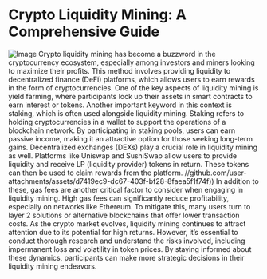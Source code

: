 # Crypto Liquidity Mining: A Comprehensive Guide

![Image](https://github.com/user-attachments/assets/4a25d116-2220-4385-b08e-f287af8fcbc4)
Crypto liquidity mining has become a buzzword in the cryptocurrency ecosystem, especially among investors and miners looking to maximize their profits. This method involves providing liquidity to decentralized finance (DeFi) platforms, which allows users to earn rewards in the form of cryptocurrencies. One of the key aspects of liquidity mining is yield farming, where participants lock up their assets in smart contracts to earn interest or tokens.
Another important keyword in this context is staking, which is often used alongside liquidity mining. Staking refers to holding cryptocurrencies in a wallet to support the operations of a blockchain network. By participating in staking pools, users can earn passive income, making it an attractive option for those seeking long-term gains.
Decentralized exchanges (DEXs) play a crucial role in liquidity mining as well. Platforms like Uniswap and SushiSwap allow users to provide liquidity and receive LP (liquidity provider) tokens in return. These tokens can then be used to claim rewards from the platform. 
 //github.com/user-attachments/assets/d7419ec9-dc67-403f-bf28-8faea5f1f74f))
In addition to these, gas fees are another critical factor to consider when engaging in liquidity mining. High gas fees can significantly reduce profitability, especially on networks like Ethereum. To mitigate this, many users turn to layer 2 solutions or alternative blockchains that offer lower transaction costs.
As the crypto market evolves, liquidity mining continues to attract attention due to its potential for high returns. However, it’s essential to conduct thorough research and understand the risks involved, including impermanent loss and volatility in token prices. By staying informed about these dynamics, participants can make more strategic decisions in their liquidity mining endeavors.
